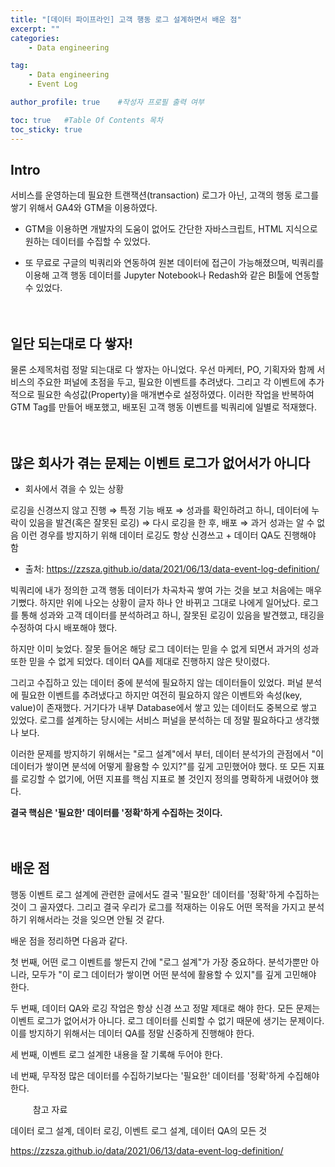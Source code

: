 ```yaml
---
title: "[데이터 파이프라인] 고객 행동 로그 설계하면서 배운 점"
excerpt: ""
categories:
    - Data engineering

tag:
    - Data engineering
    - Event Log

author_profile: true    #작성자 프로필 출력 여부

toc: true   #Table Of Contents 목차 
toc_sticky: true
---
```


## Intro
서비스를 운영하는데 필요한 트랜잭션(transaction) 로그가 아닌, 고객의 행동 로그를 쌓기 위해서 GA4와 GTM을 이용하였다.

* GTM을 이용하면 개발자의 도움이 없어도 간단한 자바스크립트, HTML 지식으로 원하는 데이터를 수집할 수 있었다.

* 또 무료로 구글의 빅쿼리와 연동하여 원본 데이터에 접근이 가능해졌으며, 빅쿼리를 이용해 고객 행동 데이터를 Jupyter Notebook나 Redash와 같은 BI툴에 연동할 수 있었다.





　
　
　
## 일단 되는대로 다 쌓자!
물론 소제목처럼 정말 되는대로 다 쌓자는 아니었다. 우선 마케터, PO, 기획자와 함께 서비스의 주요한 퍼널에 초점을 두고, 필요한 이벤트를 추려냈다. 그리고 각 이벤트에 추가적으로 필요한 속성값(Property)을 매개변수로 설정하였다. 이러한 작업을 반복하여 GTM Tag를 만들어 배포했고, 배포된 고객 행동 이벤트를 빅쿼리에 일별로 적재했다.




　
 　
  　
   　

## 많은 회사가 겪는 문제는 이벤트 로그가 없어서가 아니다

* 회사에서 겪을 수 있는 상황

로깅을 신경쓰지 않고 진행 ⇒ 특정 기능 배포 ⇒ 성과를 확인하려고 하니, 데이터에 누락이 있음을 발견(혹은 잘못된 로깅) ⇒ 다시 로깅을 한 후, 배포 ⇒ 과거 성과는 알 수 없음
이런 경우를 방지하기 위해 데이터 로깅도 항상 신경쓰고 + 데이터 QA도 진행해야 함

- 출처: https://zzsza.github.io/data/2021/06/13/data-event-log-definition/










빅쿼리에 내가 정의한 고객 행동 데이터가 차곡차곡 쌓여 가는 것을 보고 처음에는 매우 기뻤다. 하지만 위에 나오는 상황이 글자 하나 안 바뀌고 그대로 나에게 일어났다. 로그를 통해 성과와 고객 데이터를 분석하려고 하니, 잘못된 로깅이 있음을 발견했고, 태깅을 수정하여 다시 배포해야 했다. 

하지만 이미 늦었다. 잘못 들어온 해당 로그 데이터는 믿을 수 없게 되면서 과거의 성과 또한 믿을 수 없게 되었다. 데이터 QA를 제대로 진행하지 않은 탓이렸다.

그리고 수집하고 있는 데이터 중에 분석에 필요하지 않는 데이터들이 있었다. 퍼널 분석에 필요한 이벤트를 추려냈다고 하지만 여전히 필요하지 않은 이벤트와 속성(key, value)이 존재했다. 거기다가 내부 Database에서 쌓고 있는 데이터도 중복으로 쌓고 있었다. 로그를 설계하는 당시에는 서비스 퍼널을 분석하는 데 정말 필요하다고 생각했나 보다.

이러한 문제를 방지하기 위해서는 "로그 설계"에서 부터, 데이터 분석가의 관점에서 "이 데이터가 쌓이면 분석에 어떻게 활용할 수 있지?"를 깊게 고민했어야 했다. 또 모든 지표를 로깅할 수 없기에, 어떤 지표를 핵심 지표로 볼 것인지 정의를 명확하게 내렸어야 했다.

**결국 핵심은 '필요한' 데이터를 '정확'하게 수집하는 것이다.**




　
 　
  　

## 배운 점

행동 이벤트 로그 설계에 관련한 글에서도 결국 '필요한' 데이터를 '정확'하게 수집하는 것이 그 골자였다. 그리고 결국 우리가 로그를 적재하는 이유도 어떤 목적을 가지고 분석하기 위해서라는 것을 잊으면 안될 것 같다. 

배운 점을 정리하면 다음과 같다.

첫 번째, 어떤 로그 이벤트를 쌓든지 간에 "로그 설계"가 가장 중요하다. 분석가뿐만 아니라, 모두가 "이 로그 데이터가 쌓이면 어떤 분석에 활용할 수 있지"를 깊게 고민해야 한다.

두 번째, 데이터 QA와 로깅 작업은 항상 신경 쓰고 정말 제대로 해야 한다. 모든 문제는 이벤트 로그가 없어서가 아니다. 로그 데이터를 신뢰할 수 없기 때문에 생기는 문제이다. 이를 방지하기 위해서는 데이터 QA를 정말 신중하게 진행해야 한다.

세 번째, 이벤트 로그 설계한 내용을 잘 기록해 두어야 한다.

네 번째, 무작정 많은 데이터를 수집하기보다는 '필요한' 데이터를 '정확'하게 수집해야 한다.
　
　
　
　
　
　
　

　
　
참고 자료

데이터 로그 설계, 데이터 로깅, 이벤트 로그 설계, 데이터 QA의 모든 것

https://zzsza.github.io/data/2021/06/13/data-event-log-definition/







